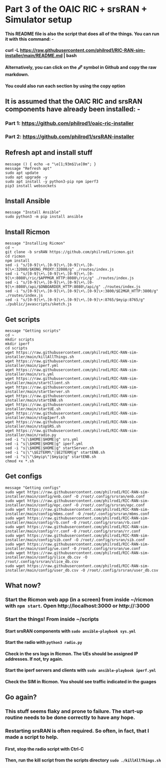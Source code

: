 # Part 3 of the OAIC RIC + srsRAN + Simulator setup
#### This README file is also the script that does all of the things.  You can run it with this command: -
#### curl -L https://raw.githubusercontent.com/philrod1/RIC-RAN-sim-installer/main/README.md | bash
#### Alternatively, you can click on the 🖉 symbol in Github and copy the raw markdown.
#### You could also run each section by using the copy option

## It is assumed that the OAIC RIC and srsRAN components have already been installed: -
### Part 1: https://github.com/philrod1/oaic-ric-installer
### Part 2: https://github.com/philrod1/srsRAN-installer

## Refresh apt and install stuff

    message () { echo -e "\e[1;93m$1\e[0m"; }
    message "Refresh apt"
    sudo apt update
    sudo apt upgrade -y
    sudo apt install -y python3-pip npm iperf3
    pip3 install websockets


## Install Ansible

    message "Install Ansible"
    sudo python3 -m pip install ansible


## Install Ricmon

    message "Installing Ricmon"
    cd ~
    git clone -b srsRAN https://github.com/philrod1/ricmon.git
    cd ricmon
    npm install
    sed -i "s/[0-9]\+\.[0-9]\+\.[0-9]\+\.[0-9]\+:32080/$KONG_PROXY:32080/g" ./routes/index.js
    sed -i "s/[0-9]\+\.[0-9]\+\.[0-9]\+\.[0-9]\+:8080\/ric/$APPMGR_HTTP:8080\/ric/g" ./routes/index.js
    sed -i "s/[0-9]\+\.[0-9]\+\.[0-9]\+\.[0-9]\+:8080\/api/$ONBOARDER_HTTP:8080\/api/g" ./routes/index.js
    sed -i "s/[0-9]\+\.[0-9]\+\.[0-9]\+\.[0-9]\+:3800/$E2MGR_HTTP:3800/g" ./routes/index.js
    sed -i "s/[0-9]\+\.[0-9]\+\.[0-9]\+\.[0-9]\+:8765/$myip:8765/g" ./public/javascripts/sketch.js


## Get scripts

    message "Getting scripts"
    cd ~
    mkdir scripts
    mkdir iperf
    cd scripts
    wget https://raw.githubusercontent.com/philrod1/RIC-RAN-sim-installer/main/killAllThings.sh
    wget https://raw.githubusercontent.com/philrod1/RIC-RAN-sim-installer/main/iperf.yml
    wget https://raw.githubusercontent.com/philrod1/RIC-RAN-sim-installer/main/srs.yml
    wget https://raw.githubusercontent.com/philrod1/RIC-RAN-sim-installer/main/startClient.sh
    wget https://raw.githubusercontent.com/philrod1/RIC-RAN-sim-installer/main/startServer.sh
    wget https://raw.githubusercontent.com/philrod1/RIC-RAN-sim-installer/main/startENB.sh
    wget https://raw.githubusercontent.com/philrod1/RIC-RAN-sim-installer/main/startUE.sh
    wget https://raw.githubusercontent.com/philrod1/RIC-RAN-sim-installer/main/stopIperf.sh
    wget https://raw.githubusercontent.com/philrod1/RIC-RAN-sim-installer/main/stopSRS.sh
    wget https://raw.githubusercontent.com/philrod1/RIC-RAN-sim-installer/main/radio.py
    sed -i "s|\$HOME|$HOME|g" srs.yml
    sed -i "s|\$HOME|$HOME|g" iperf.yml
    sed -i "s|\$HOME|$HOME|g" startServer.sh
    sed -i "s|\"\$E2TERM\"|$E2TERM|g" startENB.sh
    sed -i "s|\"\$myip\"|$myip|g" startENB.sh
    chmod +x *.sh


## Get configs

    message "Getting configs"
    sudo wget https://raw.githubusercontent.com/philrod1/RIC-RAN-sim-installer/main/config/enb.conf -O /root/.config/srsran/enb.conf
    sudo wget https://raw.githubusercontent.com/philrod1/RIC-RAN-sim-installer/main/config/epc.conf -O /root/.config/srsran/epc.conf
    sudo wget https://raw.githubusercontent.com/philrod1/RIC-RAN-sim-installer/main/config/mbms.conf -O /root/.config/srsran/mbms.conf
    sudo wget https://raw.githubusercontent.com/philrod1/RIC-RAN-sim-installer/main/config/rb.conf -O /root/.config/srsran/rb.conf
    sudo wget https://raw.githubusercontent.com/philrod1/RIC-RAN-sim-installer/main/config/rr.conf -O /root/.config/srsran/rr.conf
    sudo wget https://raw.githubusercontent.com/philrod1/RIC-RAN-sim-installer/main/config/sib.conf -O /root/.config/srsran/sib.conf
    sudo wget https://raw.githubusercontent.com/philrod1/RIC-RAN-sim-installer/main/config/ue.conf -O /root/.config/srsran/ue.conf
    sudo wget https://raw.githubusercontent.com/philrod1/RIC-RAN-sim-installer/main/config/slice_db.csv -O /root/.config/srsran/slice_db.csv
    sudo wget https://raw.githubusercontent.com/philrod1/RIC-RAN-sim-installer/main/config/user_db.csv -O /root/.config/srsran/user_db.csv


## What now?
### Start the Ricmon web app (in a screen) from inside ~/ricmon with ``npm start``.  Open http://localhost:3000 or http://<ip-address>:3000
### Start the things!  From inside ~/scripts
#### Start srsRAN components with ``sudo ansible-playbook sys.yml``
#### Start the radio with ``python3 radio.py``
#### Check in the srs logs in Ricmon.  The UEs should be assigned IP addresses.  If not, try again.
#### Start the iperf servers and clients with ``sudo ansible-playbook iperf.yml``
#### Check the SIM in Ricmon.  You should see traffic indicated in the guages

## Go again?
### This stuff seems flaky and prone to failure.  The start-up routine needs to be done correctly to have any hope.
### Restarting srsRAN is often required.  So often, in fact, that I made a script to help.
#### First, stop the radio script with Ctrl-C
#### Then, run the kill script from the scripts directory ``sudo ./killAllThings.sh``
